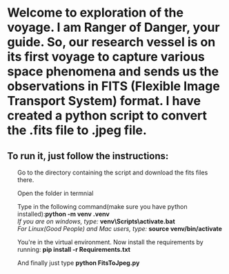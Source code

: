 # Welcome to exploration of the voyage. I am Ranger of Danger, your guide. So, our research vessel is on its first voyage to capture various space phenomena and sends us the observations in FITS (Flexible Image Transport System) format. I have created a python script to convert the .fits file to .jpeg file.

<h2>To run it, just follow the instructions:</h2>
<ol>Go to the directory containing the script and download the fits files there.</ol> 
<ol>Open the folder in termnial</ol> 
<ol>Type in the following command(make sure you have python installed):<b>python -m venv .venv<br></b><i>If you are on windows, type: </i><b>    venv\Scripts\activate.bat</b><br><i>For Linux(Good People) and Mac users, type: </i><b>source venv/bin/activate</b></ol>
<ol>You're in the virtual environment. Now install the requirements by running: <b>pip install -r Requirements.txt</b></ol>
<ol>And finally just type <b>python FitsToJpeg.py</b></ol>
